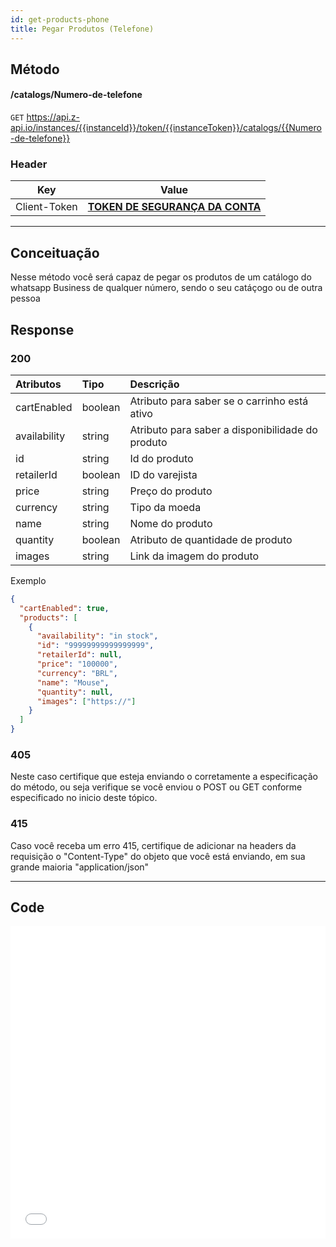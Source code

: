 ```yaml
---
id: get-products-phone
title: Pegar Produtos (Telefone)
---
```


## Método

#### /catalogs/Numero-de-telefone

`GET` https://api.z-api.io/instances/{{instanceId}}/token/{{instanceToken}}/catalogs/{{Numero-de-telefone}}

### Header

|      Key       |            Value            |
| :------------: |     :-----------------:     |
|  Client-Token  | **[TOKEN DE SEGURANÇA DA CONTA](https://developer.z-api.io/security/client-token)** |
---

## Conceituação

Nesse método você será capaz de pegar os produtos de um catálogo do whatsapp Business de qualquer número, sendo o seu catáçogo ou de outra pessoa

## Response

### 200

| Atributos    | Tipo    | Descrição                                        |
| :----------- | :------ | :----------------------------------------------- |
| cartEnabled  | boolean | Atributo para saber se o carrinho está ativo     |
| availability | string  | Atributo para saber a disponibilidade do produto |
| id           | string  | Id do produto                                    |
| retailerId   | boolean | ID do varejista                                  |
| price        | string  | Preço do produto                                 |
| currency     | string  | Tipo da moeda                                    |
| name         | string  | Nome do produto                                  |
| quantity     | boolean | Atributo de quantidade de produto                |
| images       | string  | Link da imagem do produto                        |

Exemplo

```json
{
  "cartEnabled": true,
  "products": [
    {
      "availability": "in stock",
      "id": "99999999999999999",
      "retailerId": null,
      "price": "100000",
      "currency": "BRL",
      "name": "Mouse",
      "quantity": null,
      "images": ["https://"]
    }
  ]
}
```

### 405

Neste caso certifique que esteja enviando o corretamente a especificação do método, ou seja verifique se você enviou o POST ou GET conforme especificado no inicio deste tópico.

### 415

Caso você receba um erro 415, certifique de adicionar na headers da requisição o "Content-Type" do objeto que você está enviando, em sua grande maioria "application/json"

---

## Code

<iframe src="//api.apiembed.com/?source=https://raw.githubusercontent.com/Z-API/z-api-docs/main/json-examples/get-products-phone.json&targets=all" frameborder="0" scrolling="no" width="100%" height="500px" seamless></iframe>
